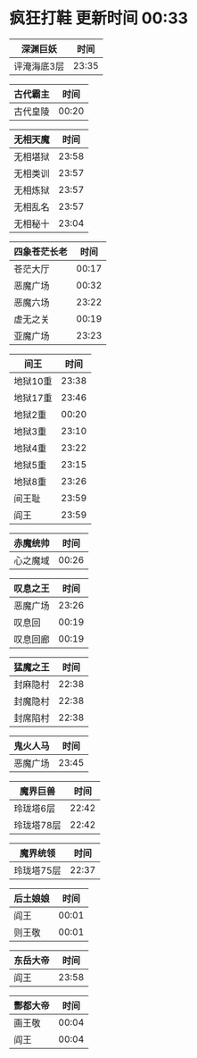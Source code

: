 # 疯狂打鞋 更新时间 00:33

| 深渊巨妖   | 时间    |
|--------|-------|
| 评淹海底3层 | 23:35 |

| 古代霸主   | 时间    |
|--------|-------|
| 古代皇陵 | 00:20 |

| 无相天魔   | 时间    |
|--------|-------|
| 无相堪狱 | 23:58 |
| 无相类训 | 23:57 |
| 无相炼狱 | 23:57 |
| 无相乱名 | 23:57 |
| 无相秘十 | 23:04 |

| 四象苍茫长老   | 时间    |
|--------|-------|
| 苍茫大厅 | 00:17 |
| 恶魔广场 | 00:32 |
| 恶魔六场 | 23:22 |
| 虚无之关 | 00:19 |
| 亚魔广场 | 23:23 |

| 间王   | 时间    |
|--------|-------|
| 地狱10重 | 23:38 |
| 地狱17重 | 23:46 |
| 地狱2重 | 00:20 |
| 地狱3重 | 23:10 |
| 地狱4重 | 23:22 |
| 地狱5重 | 23:15 |
| 地狱8重 | 23:26 |
| 间王耻 | 23:59 |
| 阎王 | 23:59 |

| 赤魔统帅   | 时间    |
|--------|-------|
| 心之魔域 | 00:26 |

| 叹息之王   | 时间    |
|--------|-------|
| 恶魔广场 | 23:26 |
| 叹息回 | 00:19 |
| 叹息回廊 | 00:19 |

| 猛魔之王   | 时间    |
|--------|-------|
| 封麻隐村 | 22:38 |
| 封魔隐村 | 22:38 |
| 封席陷村 | 22:38 |

| 鬼火人马   | 时间    |
|--------|-------|
| 恶魔广场 | 23:45 |

| 魔界巨兽   | 时间    |
|--------|-------|
| 玲珑塔6层 | 22:42 |
| 玲珑塔78层 | 22:42 |

| 魔界统领   | 时间    |
|--------|-------|
| 玲珑塔75层 | 22:37 |

| 后土娘娘   | 时间    |
|--------|-------|
| 阎王 | 00:01 |
| 则王敬 | 00:01 |

| 东岳大帝   | 时间    |
|--------|-------|
| 阎王 | 23:58 |

| 酆都大帝   | 时间    |
|--------|-------|
| 画王敬 | 00:04 |
| 阎王 | 00:04 |